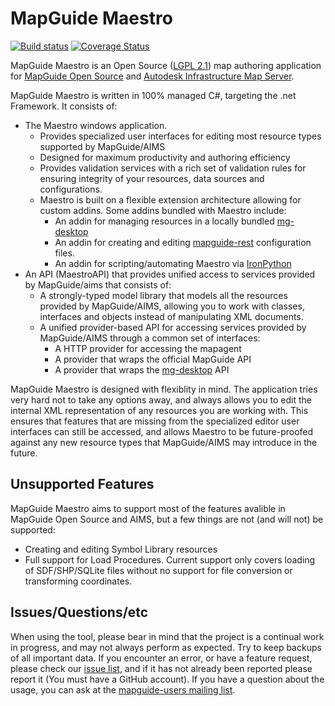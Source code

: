 # MapGuide Maestro

[![Build status](https://ci.appveyor.com/api/projects/status/7250l5cn21yfr1mb?svg=true)](https://ci.appveyor.com/project/jumpinjackie/mapguide-maestro)
[![Coverage Status](https://coveralls.io/repos/github/jumpinjackie/mapguide-maestro/badge.svg?branch=master)](https://coveralls.io/github/jumpinjackie/mapguide-maestro?branch=master)

MapGuide Maestro is an Open Source ([LGPL 2.1](https://www.gnu.org/licenses/old-licenses/lgpl-2.1.en.html)) map authoring application for [MapGuide Open Source](https://mapguide.osgeo.org) and [Autodesk Infrastructure Map Server](http://www.autodesk.com/products/infrastructure-map-server/overview).

MapGuide Maestro is written in 100% managed C#, targeting the .net Framework. It consists of:

 * The Maestro windows application.
    * Provides specialized user interfaces for editing most resource types supported by MapGuide/AIMS
    * Designed for maximum productivity and authoring efficiency
    * Provides validation services with a rich set of validation rules for ensuring integrity of your resources, data sources and configurations.
    * Maestro is built on a flexible extension architecture allowing for custom addins. Some addins bundled with Maestro include:
       * An addin for managing resources in a locally bundled [mg-desktop](https://trac.osgeo.org/mapguide/wiki/mg-desktop)
       * An addin for creating and editing [mapguide-rest](https://github.com/jumpinjackie/mapguide-rest) configuration files.
       * An addin for scripting/automating Maestro via [IronPython](http://ironpython.net/)
 * An API (MaestroAPI) that provides unified access to services provided by MapGuide/aims that consists of:
    * A strongly-typed model library that models all the resources provided by MapGuide/AIMS, allowing you to work with classes, interfaces and objects instead of manipulating XML documents.
    * A unified provider-based API for accessing services provided by MapGuide/AIMS through a common set of interfaces:
        * A HTTP provider for accessing the mapagent
        * A provider that wraps the official MapGuide API
        * A provider that wraps the [mg-desktop](https://trac.osgeo.org/mapguide/wiki/mg-desktop) API

MapGuide Maestro is designed with flexiblity in mind. The application tries very hard not to take any options away, and always allows you to edit the internal XML representation of any resources you are working with. This ensures that features that are missing from the specialized editor user interfaces can still be accessed, and allows Maestro to be future-proofed against any new resource types that MapGuide/AIMS may introduce in the future.

## Unsupported Features

MapGuide Maestro aims to support most of the features avalible in MapGuide Open Source and AIMS, but a few things are not (and will not) be supported:

 * Creating and editing Symbol Library resources
 * Full support for Load Procedures. Current support only covers loading of SDF/SHP/SQLite files without no support for file conversion or transforming coordinates.

## Issues/Questions/etc

When using the tool, please bear in mind that the project is a continual work in progress, and may not always perform as expected. Try to keep backups of all important data. If you encounter an error, or have a feature request, please check our [issue list](https://github.com/jumpinjackie/mapguide-maestro/issues), and if it has not already been reported ​please report it (You must have a GitHub account). If you have a question about the usage, you can ask at the [mapguide-users mailing list](http://lists.osgeo.org/listinfo/mapguide-users).